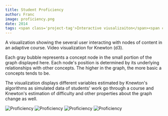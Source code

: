 ```yaml
---
title: Student Proficiency
author: Franc
image: proficiency.png
date: 2014
tags: <span class='project-tag'>Interactive viusalizaiton</span><span class='project-tag'>d3.js</span><span class='project-tag'>Tools</span><span class='project-tag'>Visual communication</span>
---
```


A visualization showing the several user interacting with nodes of content in an adaptive course. Video visualization for Knewton (d3).

Each gray bubble represents a concept node in the small portion of the graph displayed here. Each node's position is determined by its underlying relationships with other concepts. The higher in the graph, the more basic a concepts tends to be.

The visualization displays different variables estimated by Knewton's algorithms as simulated data of students' work go through a course and Knewton's estimation of difficulty and other properties about the graph change as well.

![Proficiency](/assets/content/work/proficiency01.png)
![Proficiency](/assets/content/work/proficiency02.png)
![Proficiency](/assets/content/work/proficiency03.png)
![Proficiency](/assets/content/work/proficiency04.png)
